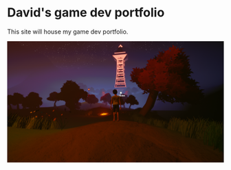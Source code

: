 # David's game dev portfolio

This site will house my game dev portfolio.

![Night time scene](/images/nighttower.png)
